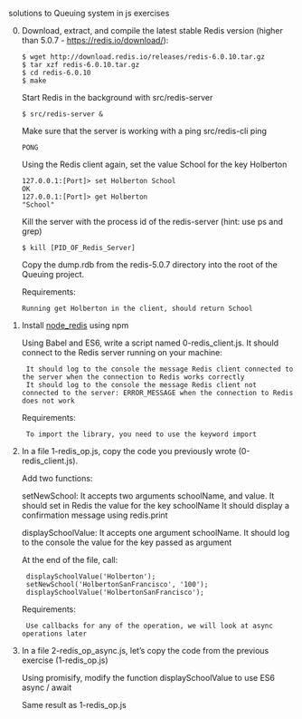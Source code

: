 solutions to Queuing system in js exercises
 
 0. Download, extract, and compile the latest stable Redis version (higher than 5.0.7 - https://redis.io/download/):

        $ wget http://download.redis.io/releases/redis-6.0.10.tar.gz
        $ tar xzf redis-6.0.10.tar.gz
        $ cd redis-6.0.10
        $ make

    Start Redis in the background with src/redis-server

        $ src/redis-server &

    Make sure that the server is working with a ping src/redis-cli ping

        PONG

    Using the Redis client again, set the value School for the key Holberton

        127.0.0.1:[Port]> set Holberton School
        OK
        127.0.0.1:[Port]> get Holberton
        "School"

    Kill the server with the process id of the redis-server (hint: use ps and grep)

        $ kill [PID_OF_Redis_Server]

    Copy the dump.rdb from the redis-5.0.7 directory into the root of the Queuing project.


    Requirements:

        Running get Holberton in the client, should return School

1. Install [node_redis](https://github.com/redis/node-redis) using npm

    Using Babel and ES6, write a script named 0-redis_client.js. It should connect to the Redis server running on your machine:

        It should log to the console the message Redis client connected to the server when the connection to Redis works correctly
        It should log to the console the message Redis client not connected to the server: ERROR_MESSAGE when the connection to Redis does not work

    Requirements:

        To import the library, you need to use the keyword import

    
2. In a file 1-redis_op.js, copy the code you previously wrote (0-redis_client.js).

    Add two functions:

    setNewSchool:
        It accepts two arguments schoolName, and value.
        It should set in Redis the value for the key schoolName
        It should display a confirmation message using redis.print

    displaySchoolValue:
        It accepts one argument schoolName.
        It should log to the console the value for the key passed as argument

    At the end of the file, call:

        displaySchoolValue('Holberton');
        setNewSchool('HolbertonSanFrancisco', '100');
        displaySchoolValue('HolbertonSanFrancisco');

    Requirements:

        Use callbacks for any of the operation, we will look at async operations later

3. In a file 2-redis_op_async.js, let’s copy the code from the previous exercise (1-redis_op.js)

    Using promisify, modify the function displaySchoolValue to use ES6 async / await

    Same result as 1-redis_op.js
